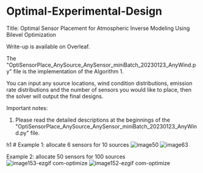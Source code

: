 # Optimal-Experimental-Design
Title: Optimal Sensor Placement for Atmospheric Inverse Modeling Using Bilevel Optimization

Write-up is available on Overleaf.

The "OptiSensorPlace_AnySource_AnySensor_miniBatch_20230123_AnyWind.py" file is the implementation of the Algorithm 1.

You can input any source locations, wind condition distributions, emission rate distributions and the number of sensors you would like to place, then the solver will output the final designs.

 
 Important notes:
  1. Please read the detailed descriptions at the beginnings of the "OptiSensorPlace_AnySource_AnySensor_miniBatch_20230123_AnyWind.py" file.
     
h1 # Example 1:  allocate 6 sensors for 10 sources
![image50](https://github.com/user-attachments/assets/7337f65f-5be7-4678-84c9-baf21aa2a9ed)
![image63](https://github.com/user-attachments/assets/dadf49f8-5420-4ff5-8bbe-2e8738b502c1)

Example 2:  allocate 50 sensors for 100 sources
![image153-ezgif com-optimize](https://github.com/user-attachments/assets/941ad77b-4f5c-4f04-a855-cefc10af317c)
![image152-ezgif com-optimize](https://github.com/user-attachments/assets/0d4c48ab-09c0-4dc9-970a-cc686ef8b20b)
